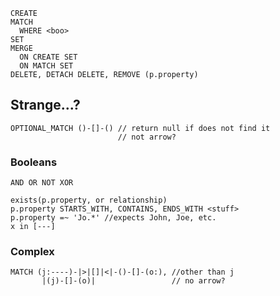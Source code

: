 
```cypher
CREATE
MATCH
  WHERE <boo>
SET
MERGE
  ON CREATE SET
  ON MATCH SET
DELETE, DETACH DELETE, REMOVE (p.property)

```
## Strange...?

```cypher
OPTIONAL_MATCH ()-[]-() // return null if does not find it 
                        // not arrow?

```

### Booleans
``` cypher
AND OR NOT XOR

exists(p.property, or relationship)
p.property STARTS_WITH, CONTAINS, ENDS_WITH <stuff>
p.property =~ 'Jo.*' //expects John, Joe, etc.
x in [---]
```


### Complex

```cypher
MATCH (j:----)-|>|[]|<|-()-[]-(o:), //other than j
       |(j)-[]-(o)|                 // no arrow?


```
